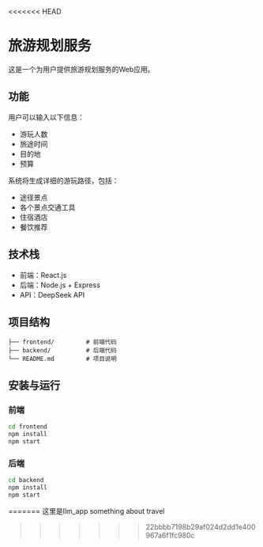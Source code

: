 <<<<<<< HEAD
# 旅游规划服务

这是一个为用户提供旅游规划服务的Web应用。

## 功能

用户可以输入以下信息：
- 游玩人数
- 旅途时间
- 目的地
- 预算

系统将生成详细的游玩路径，包括：
- 途径景点
- 各个景点交通工具
- 住宿酒店
- 餐饮推荐

## 技术栈

- 前端：React.js
- 后端：Node.js + Express
- API：DeepSeek API

## 项目结构

```
├── frontend/         # 前端代码
├── backend/          # 后端代码
└── README.md         # 项目说明
```

## 安装与运行

### 前端

```bash
cd frontend
npm install
npm start
```

### 后端

```bash
cd backend
npm install
npm start
```
=======
这里是llm_app
something about travel
>>>>>>> 22bbbb7198b29af024d2dd1e400967a6f1fc980c
